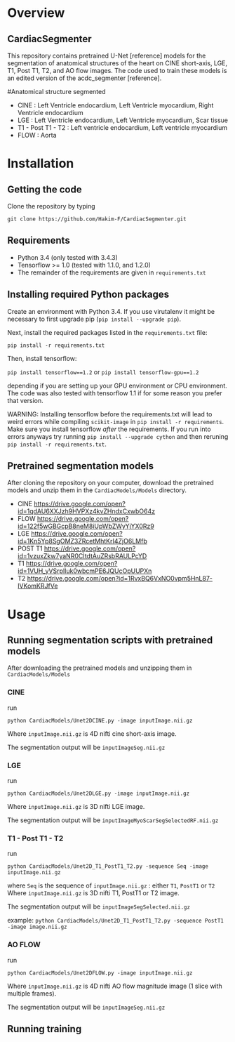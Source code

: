 # Overview
## CardiacSegmenter

This repository contains pretrained U-Net [reference] models for the segmentation of anatomical structures of the heart on CINE short-axis, LGE, T1, Post T1, T2, and AO flow images. The code used to train these models is an edited version of the acdc_segmenter [reference].

#Anatomical structure segmented
* CINE : Left Ventricle endocardium, Left Ventricle myocardium, Right Ventricle endocardium
* LGE : Left Ventricle endocardium, Left Ventricle myocardium, Scar tissue
* T1 - Post T1 - T2 : Left ventricle endocardium, Left ventricle myocardium
* FLOW : Aorta

# Installation

## Getting the code

Clone the repository by typing

``` git clone https://github.com/Hakim-F/CardiacSegmenter.git ```

## Requirements 

- Python 3.4 (only tested with 3.4.3)
- Tensorflow >= 1.0 (tested with 1.1.0, and 1.2.0)
- The remainder of the requirements are given in `requirements.txt`

## Installing required Python packages

Create an environment with Python 3.4. If you use virutalenv it 
might be necessary to first upgrade pip (``` pip install --upgrade pip ```).

Next, install the required packages listed in the `requirements.txt` file:

``` pip install -r requirements.txt ```

Then, install tensorflow:

``` pip install tensorflow==1.2 ```
or
``` pip install tensorflow-gpu==1.2 ```

depending if you are setting up your GPU environment or CPU environment. The code was also
tested with tensorflow 1.1 if for some reason you prefer that version.

WARNING: Installing tensorflow before the requirements.txt will lead to weird errors while compiling `scikit-image` in `pip install -r requirements`. Make sure you install tensorflow *after* the requirements. 
If you run into errors anyways try running `pip install --upgrade cython` and then reruning `pip install -r requirements.txt`. 

## Pretrained segmentation models

After cloning the repository on your computer, download the pretrained models and unzip them in the `CardiacModels/Models` directory.

* CINE https://drive.google.com/open?id=1qdAU6XXJzh9HVPXz4kvZHndxCxwbO64z
* FLOW https://drive.google.com/open?id=122f5wGBGcpB8neM8iUpWbZWyYjYX0Rz9
* LGE https://drive.google.com/open?id=1Kn5Yp8SgOMZ3ZRcetMhtKrI4ZjO6LMfb 
* POST T1 https://drive.google.com/open?id=1vzuxZkw7yaNR0CItdtAuZRsbRAULPcYD
* T1 https://drive.google.com/open?id=1VUH_yVSrpIluk0wbcmPE6JQUcOpUUPXn
* T2 https://drive.google.com/open?id=1RvxBQ6VxNO0vpm5HnL87-lVKomKRJfVe

# Usage

## Running segmentation scripts with pretrained models

After downloading the pretrained models and unzipping them in `CardiacModels/Models`

### CINE

run 

``` python CardiacModels/Unet2DCINE.py -image inputImage.nii.gz ```

Where `inputImage.nii.gz` is 4D nifti cine short-axis image.

The segmentation output will be `inputImageSeg.nii.gz`

### LGE 

run 

``` python CardiacModels/Unet2DLGE.py -image inputImage.nii.gz ```

Where `inputImage.nii.gz` is 3D nifti LGE image.

The segmentation output will be `inputImageMyoScarSegSelectedRF.nii.gz`


### T1 - Post T1 - T2

run 

``` python CardiacModels/Unet2D_T1_PostT1_T2.py -sequence Seq -image inputImage.nii.gz ```

where `Seq` is the sequence of `inputImage.nii.gz` : either `T1`, `PostT1` or `T2`
Where `inputImage.nii.gz` is 3D nifti T1, PostT1 or T2 image.

The segmentation output will be `inputImageSegSelected.nii.gz`

example: ```python CardiacModels/Unet2D_T1_PostT1_T2.py -sequence PostT1 -image image.nii.gz ```

### AO FLOW

run 

``` python CardiacModels/Unet2DFLOW.py -image inputImage.nii.gz ```

Where `inputImage.nii.gz` is 4D nifti AO flow magnitude image (1 slice with multiple frames).

The segmentation output will be `inputImageSeg.nii.gz`


## Running training

